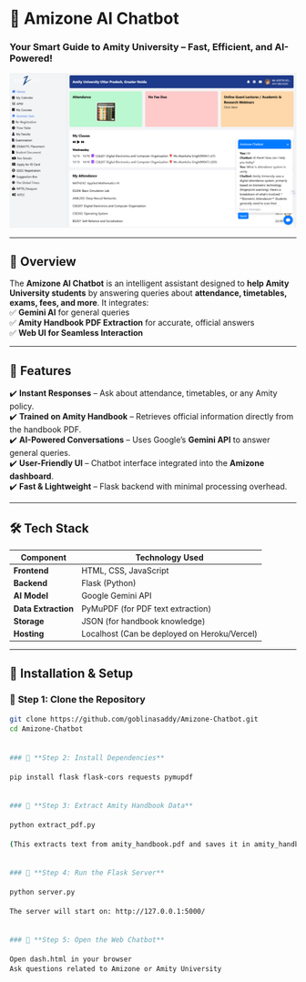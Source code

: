 # 🚀 Amizone AI Chatbot  

### **Your Smart Guide to Amity University – Fast, Efficient, and AI-Powered!**  

![Chatbot Screenshot](ScreenshotOfAmizoneE.png) 

---

## 📌 **Overview**
The **Amizone AI Chatbot** is an intelligent assistant designed to **help Amity University students** by answering queries about **attendance, timetables, exams, fees, and more**. It integrates:  
✅ **Gemini AI** for general queries  
✅ **Amity Handbook PDF Extraction** for accurate, official answers  
✅ **Web UI for Seamless Interaction**  

---

## 🎯 **Features**
✔️ **Instant Responses** – Ask about attendance, timetables, or any Amity policy.  
✔️ **Trained on Amity Handbook** – Retrieves official information directly from the handbook PDF.  
✔️ **AI-Powered Conversations** – Uses Google’s **Gemini API** to answer general queries.  
✔️ **User-Friendly UI** – Chatbot interface integrated into the **Amizone dashboard**.  
✔️ **Fast & Lightweight** – Flask backend with minimal processing overhead.  

---

## 🛠 **Tech Stack**
| Component | Technology Used |
|-----------|----------------|
| **Frontend** | HTML, CSS, JavaScript |
| **Backend** | Flask (Python) |
| **AI Model** | Google Gemini API |
| **Data Extraction** | PyMuPDF (for PDF text extraction) |
| **Storage** | JSON (for handbook knowledge) |
| **Hosting** | Localhost (Can be deployed on Heroku/Vercel) |

---

## 🚀 **Installation & Setup**
### 🔹 **Step 1: Clone the Repository**
```sh
git clone https://github.com/goblinasaddy/Amizone-Chatbot.git
cd Amizone-Chatbot


### 🔹 **Step 2: Install Dependencies**

pip install flask flask-cors requests pymupdf


### 🔹 **Step 3: Extract Amity Handbook Data**

python extract_pdf.py

(This extracts text from amity_handbook.pdf and saves it in amity_handbook.json.)


### 🔹 **Step 4: Run the Flask Server**

python server.py

The server will start on: http://127.0.0.1:5000/


### 🔹 **Step 5: Open the Web Chatbot**

Open dash.html in your browser
Ask questions related to Amizone or Amity University

